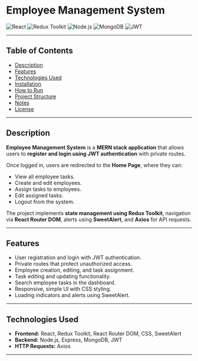 # Employee Management System

![React](https://img.shields.io/badge/React-18-blue)
![Redux Toolkit](https://img.shields.io/badge/Redux%20Toolkit-RTK-purple)
![Node.js](https://img.shields.io/badge/Node.js-16-green)
![MongoDB](https://img.shields.io/badge/MongoDB-5.0-brightgreen)
![JWT](https://img.shields.io/badge/JWT-Security-orange)

---

## Table of Contents

- [Description](#description)
- [Features](#features)
- [Technologies Used](#technologies-used)
- [Installation](#installation)
- [How to Run](#how-to-run)
- [Project Structure](#project-structure)
- [Notes](#notes)
- [License](#license)

---

## Description

**Employee Management System** is a **MERN stack application** that allows users to **register and login using JWT authentication** with private routes.  

Once logged in, users are redirected to the **Home Page**, where they can:

- View all employee tasks.
- Create and edit employees.
- Assign tasks to employees.
- Edit assigned tasks.
- Logout from the system.

The project implements **state management using Redux Toolkit**, navigation via **React Router DOM**, alerts using **SweetAlert**, and **Axios** for API requests.

---

## Features

- User registration and login with JWT authentication.
- Private routes that protect unauthorized access.
- Employee creation, editing, and task assignment.
- Task editing and updating functionality.
- Search employee tasks in the dashboard.
- Responsive, simple UI with CSS styling.
- Loading indicators and alerts using SweetAlert.

---

## Technologies Used

- **Frontend:** React, Redux Toolkit, React Router DOM, CSS, SweetAlert  
- **Backend:** Node.js, Express, MongoDB, JWT  
- **HTTP Requests:** Axios  

---


